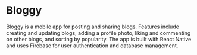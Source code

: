 # Bloggy
Bloggy is a mobile app for posting and sharing blogs. Features include creating and updating blogs, adding a profile photo, liking and commenting on other blogs, and sorting by popularity. The app is built with React Native and uses Firebase for user authentication and database management.
